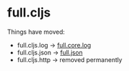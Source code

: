 # full.cljs

Things have moved:
* full.cljs.log -> [full.core.log](https://github.com/fullcontact/full.core/blob/master/src/full/core/log.cljc)
* full.cljs.json -> [full.json](https://github.com/fullcontact/full.json)
* full.cljs.http -> removed permanently
